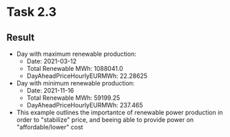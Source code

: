 # Task 2.3
## Result
- Day with maximum renewable production:
    - Date:       2021-03-12
    - Total Renewable MWh:        1088041.0
    - DayAheadPriceHourlyEURMWh:  22.28625
- Day with minimum renewable production:
    - Date:       2021-11-16
    - Total Renewable MWh:        59199.25
    - DayAheadPriceHourlyEURMWh:  237.465
- This example outlines the importantce of renewable power production in order to "stabilize" price, and beeing able to provide power on "affordable/lower" cost
